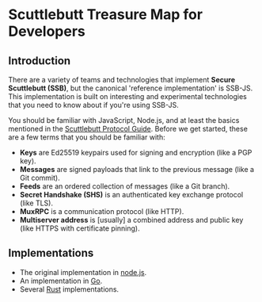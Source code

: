 # Scuttlebutt Treasure Map for Developers

## Introduction

There are a variety of teams and technologies that implement **Secure Scuttlebutt (SSB)**, but the canonical 'reference implementation' is SSB-JS. This implementation is built on interesting and experimental technologies that you need to know about if you're using SSB-JS.

You should be familiar with JavaScript, Node.js, and at least the basics mentioned in the [Scuttlebutt Protocol Guide](https://ssbc.github.io/scuttlebutt-protocol-guide/#keys-and-identities). Before we get started, these are a few terms that you should be familiar with:

- **Keys** are Ed25519 keypairs used for signing and encryption (like a PGP key).
- **Messages** are signed payloads that link to the previous message (like a Git commit).
- **Feeds** are an ordered collection of messages (like a Git branch).
- **Secret Handshake (SHS)** is an authenticated key exchange protocol (like TLS).
- **MuxRPC** is a communication protocol (like HTTP).
- **Multiserver address** is [usually] a combined address and public key (like HTTPS with certificate pinning).


## Implementations

* The original implementation in [node.js](javascript/).
* An implementation in [Go](golang/).
* Several [Rust](rust/) implementations.
